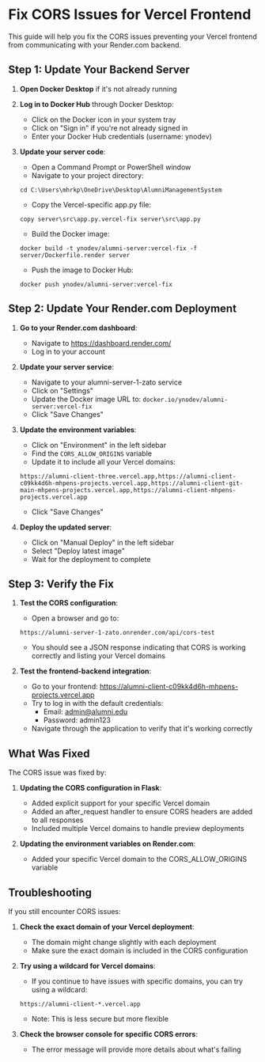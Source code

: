# Fix CORS Issues for Vercel Frontend

This guide will help you fix the CORS issues preventing your Vercel frontend from communicating with your Render.com backend.

## Step 1: Update Your Backend Server

1. **Open Docker Desktop** if it's not already running

2. **Log in to Docker Hub** through Docker Desktop:
   - Click on the Docker icon in your system tray
   - Click on "Sign in" if you're not already signed in
   - Enter your Docker Hub credentials (username: ynodev)

3. **Update your server code**:
   - Open a Command Prompt or PowerShell window
   - Navigate to your project directory:
   ```
   cd C:\Users\mhrkp\OneDrive\Desktop\AlumniManagementSystem
   ```
   - Copy the Vercel-specific app.py file:
   ```
   copy server\src\app.py.vercel-fix server\src\app.py
   ```
   - Build the Docker image:
   ```
   docker build -t ynodev/alumni-server:vercel-fix -f server/Dockerfile.render server
   ```
   - Push the image to Docker Hub:
   ```
   docker push ynodev/alumni-server:vercel-fix
   ```

## Step 2: Update Your Render.com Deployment

1. **Go to your Render.com dashboard**:
   - Navigate to https://dashboard.render.com/
   - Log in to your account

2. **Update your server service**:
   - Navigate to your alumni-server-1-zato service
   - Click on "Settings"
   - Update the Docker image URL to: `docker.io/ynodev/alumni-server:vercel-fix`
   - Click "Save Changes"

3. **Update the environment variables**:
   - Click on "Environment" in the left sidebar
   - Find the `CORS_ALLOW_ORIGINS` variable
   - Update it to include all your Vercel domains:
   ```
   https://alumni-client-three.vercel.app,https://alumni-client-c09kk4d6h-mhpens-projects.vercel.app,https://alumni-client-git-main-mhpens-projects.vercel.app,https://alumni-client-mhpens-projects.vercel.app
   ```
   - Click "Save Changes"

4. **Deploy the updated server**:
   - Click on "Manual Deploy" in the left sidebar
   - Select "Deploy latest image"
   - Wait for the deployment to complete

## Step 3: Verify the Fix

1. **Test the CORS configuration**:
   - Open a browser and go to:
   ```
   https://alumni-server-1-zato.onrender.com/api/cors-test
   ```
   - You should see a JSON response indicating that CORS is working correctly and listing your Vercel domains

2. **Test the frontend-backend integration**:
   - Go to your frontend: https://alumni-client-c09kk4d6h-mhpens-projects.vercel.app
   - Try to log in with the default credentials:
     - Email: admin@alumni.edu
     - Password: admin123
   - Navigate through the application to verify that it's working correctly

## What Was Fixed

The CORS issue was fixed by:

1. **Updating the CORS configuration in Flask**:
   - Added explicit support for your specific Vercel domain
   - Added an after_request handler to ensure CORS headers are added to all responses
   - Included multiple Vercel domains to handle preview deployments

2. **Updating the environment variables on Render.com**:
   - Added your specific Vercel domain to the CORS_ALLOW_ORIGINS variable

## Troubleshooting

If you still encounter CORS issues:

1. **Check the exact domain of your Vercel deployment**:
   - The domain might change slightly with each deployment
   - Make sure the exact domain is included in the CORS configuration

2. **Try using a wildcard for Vercel domains**:
   - If you continue to have issues with specific domains, you can try using a wildcard:
   ```
   https://alumni-client-*.vercel.app
   ```
   - Note: This is less secure but more flexible

3. **Check the browser console for specific CORS errors**:
   - The error message will provide more details about what's failing
